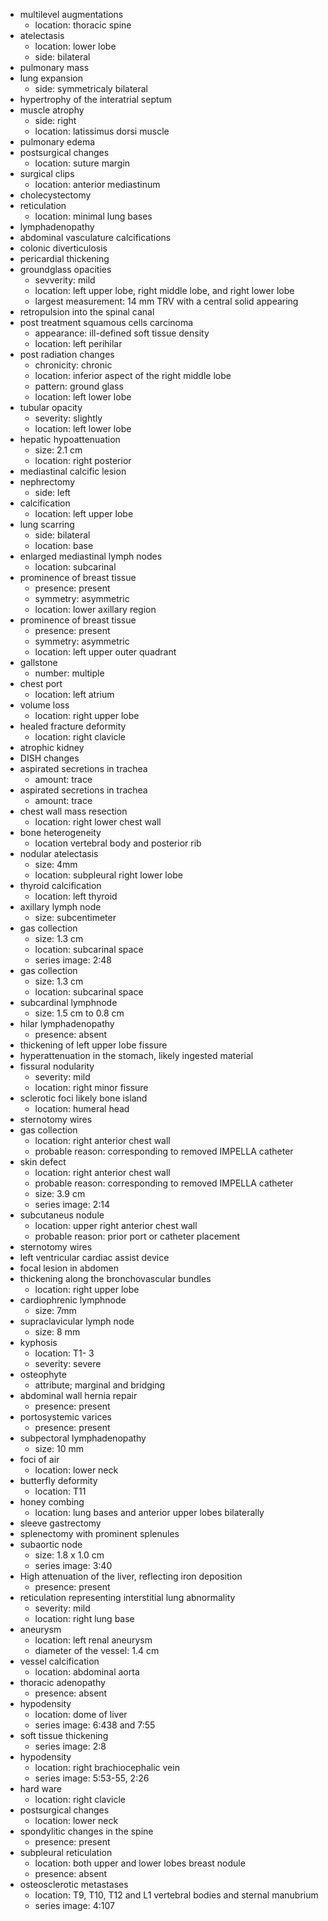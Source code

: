 - multilevel augmentations
  - location: thoracic spine
- atelectasis
  - location: lower lobe
  - side: bilateral
- pulmonary mass
- lung expansion
  - side: symmetricaly bilateral
- hypertrophy of the interatrial septum
- muscle atrophy
  - side: right
  - location: latissimus dorsi muscle
- pulmonary edema
- postsurgical changes
  - location: suture margin
- surgical clips
  - location: anterior mediastinum
- cholecystectomy
- reticulation
  - location: minimal lung bases
- lymphadenopathy
- abdominal vasculature calcifications
- colonic diverticulosis
- pericardial thickening
- groundglass opacities  
  - sevverity: mild
  - location: left upper lobe, right middle lobe, and right lower lobe
  - largest measurement: 14 mm TRV with a central solid appearing
- retropulsion into the spinal canal
- post treatment squamous cells carcinoma
  - appearance: ill-defined soft tissue density
  - location: left perihilar
- post radiation changes
  - chronicity: chronic
  - location: inferior aspect of the right middle lobe
  - pattern: ground glass
  - location: left lower lobe
- tubular opacity
  - severity: slightly
  - location: left lower lobe
- hepatic hypoattenuation
  - size:  2.1 cm
  - location: right posterior
- mediastinal calcific lesion
- nephrectomy
  - side: left
- calcification
  - location: left upper lobe
- lung scarring
  - side: bilateral
  - location: base
- enlarged mediastinal lymph nodes
  - location: subcarinal
- prominence of breast tissue
  - presence: present
  - symmetry: asymmetric
  - location: lower axillary region
- prominence of breast tissue
  - presence: present
  - symmetry: asymmetric
  - location: left upper outer quadrant
- gallstone
  - number: multiple
- chest port
  - location: left atrium
- volume loss
  - location: right upper lobe
- healed fracture deformity
  - location: right clavicle
- atrophic kidney
- DISH changes
- aspirated secretions in trachea
  - amount: trace
- aspirated secretions in trachea
  - amount: trace
- chest wall mass resection
  - location: right lower chest wall
- bone heterogeneity
  - location vertebral body and posterior rib
- nodular atelectasis
  - size: 4mm
  - location: subpleural right lower lobe
- thyroid calcification
  - location: left thyroid
- axillary lymph node
  - size: subcentimeter
- gas collection
  - size: 1.3 cm
  - location: subcarinal space
  - series image: 2:48
- gas collection
  - size: 1.3 cm
  - location: subcarinal space
- subcardinal lymphnode
  - size: 1.5 cm to 0.8 cm
- hilar lymphadenopathy
  - presence: absent
- thickening of left upper lobe fissure
- hyperattenuation in the stomach, likely ingested material
- fissural nodularity
  - severity: mild
  - location: right minor fissure
- sclerotic foci likely bone island
  - location: humeral head
- sternotomy wires
- gas collection
  - location: right anterior chest wall
  - probable reason: corresponding to removed IMPELLA catheter
- skin defect
  - location: right anterior chest wall
  - probable reason: corresponding to removed IMPELLA catheter
  - size: 3.9 cm
  - series image: 2:14
- subcutaneus nodule
  - location: upper right anterior chest wall
  - probable reason: prior port or catheter placement
- sternotomy wires
- left ventricular cardiac assist device
- focal lesion in abdomen
- thickening along the bronchovascular bundles
  - location: right upper lobe
- cardiophrenic lymphnode
  - size: 7mm
- supraclavicular  lymph node
  - size: 8 mm
- kyphosis
  - location: T1- 3
  - severity: severe
- osteophyte
  - attribute; marginal and bridging
- abdominal wall hernia repair
  - presence: present
- portosystemic varices
  - presence: present
- subpectoral lymphadenopathy
  - size: 10 mm
- foci of air
  - location: lower neck
- butterfly deformity
  - location: T11
- honey combing
  - location: lung bases and anterior upper lobes bilaterally
- sleeve gastrectomy
- splenectomy with prominent splenules
- subaortic node
  - size: 1.8 x 1.0 cm
  - series image: 3:40
- High attenuation of the liver, reflecting iron deposition
  - presence: present
- reticulation representing interstitial lung abnormality
  - severity: mild
  - location: right lung base
- aneurysm
  - location: left renal aneurysm
  - diameter of the vessel: 1.4 cm
- vessel calcification
  - location: abdominal aorta
- thoracic adenopathy
  - presence: absent
- hypodensity
  - location: dome of liver
  - series image: 6:438 and 7:55
- soft tissue thickening
  - series image: 2:8
- hypodensity
  - location: right brachiocephalic vein
  - series image: 5:53-55, 2:26
- hard ware
  - location: right clavicle
- postsurgical changes
  - location: lower neck
- spondylitic changes in the spine
  - presence: present
- subpleural reticulation
  - location: both upper and lower lobes
 breast nodule
  - presence: absent
- osteosclerotic metastases
  - location: T9, T10, T12 and L1 vertebral bodies and sternal manubrium
  - series image: 4:107